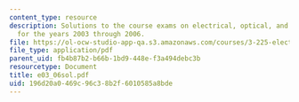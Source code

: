 ```yaml
---
content_type: resource
description: Solutions to the course exams on electrical, optical, and magnetic properties
  for the years 2003 through 2006.
file: https://ol-ocw-studio-app-qa.s3.amazonaws.com/courses/3-225-electronic-and-mechanical-properties-of-materials-fall-2007/196d20a0469c96c38b2f6010585a8bde_e03_06sol.pdf
file_type: application/pdf
parent_uid: fb4b87b2-b66b-1bd9-448e-f3a494debc3b
resourcetype: Document
title: e03_06sol.pdf
uid: 196d20a0-469c-96c3-8b2f-6010585a8bde
---
```

